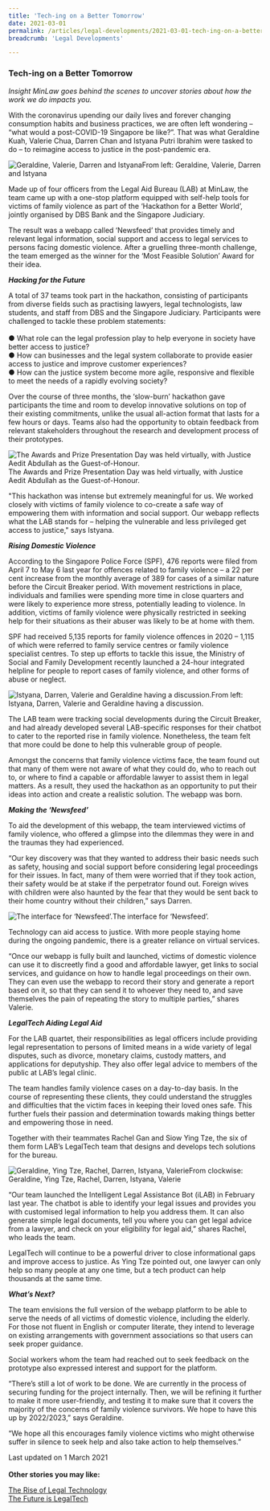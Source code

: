 ```yaml
---
title: 'Tech-ing on a Better Tomorrow'
date: 2021-03-01
permalink: /articles/legal-developments/2021-03-01-tech-ing-on-a-better-tomorrow/
breadcrumb: 'Legal Developments'

---
```



### **Tech-ing on a Better Tomorrow**

<i>Insight MinLaw goes behind the scenes to uncover stories about how the work we do impacts you.</i>
<br>

With the coronavirus upending our daily lives and forever changing consumption habits and business practices, we are often left wondering – “what would a post-COVID-19 Singapore be like?”. That was what Geraldine Kuah, Valerie Chua, Darren Chan and Istyana Putri Ibrahim were tasked to do – to reimagine access to justice in the post-pandemic era.

<div class="image">
  <img src="/images/LAB Photo 1.jpg" title="Geraldine, Valerie, Darren and Istyana" alt="Geraldine, Valerie, Darren and Istyana">From left: Geraldine, Valerie, Darren and Istyana
</div>

Made up of four officers from the Legal Aid Bureau (LAB) at MinLaw, the team came up with a one-stop platform equipped with self-help tools for victims of family violence as part of the ‘Hackathon for a Better World’, jointly organised by DBS Bank and the Singapore Judiciary. 

The result was a webapp called ‘Newsfeed’ that provides timely and relevant legal information, social support and access to legal services to persons facing domestic violence. After a gruelling three-month challenge, the team emerged as the winner for the ‘Most Feasible Solution’ Award for their idea. 

<b><i>Hacking for the Future</i></b>

A total of 37 teams took part in the hackathon, consisting of participants from diverse fields such as practising lawyers, legal technologists, law students, and staff from DBS and the Singapore Judiciary. Participants were challenged to tackle these problem statements:
<br><br>●	What role can the legal profession play to help everyone in society have better access to justice?
<br>●	How can businesses and the legal system collaborate to provide easier access to justice and improve customer experiences?
<br>●	How can the justice system become more agile, responsive and flexible to meet the needs of a rapidly evolving society?

Over the course of three months, the ‘slow-burn’ hackathon gave participants the time and room to develop innovative solutions on top of their existing commitments, unlike the usual all-action format that lasts for a few hours or days. Teams also had the opportunity to obtain feedback from relevant stakeholders throughout the research and development process of their prototypes.

<div class="image">
  <img src="/images/LAB Photo 2.jpg" title="The Awards and Prize Presentation Day was held virtually, with Justice Aedit Abdullah as the Guest-of-Honour." alt="The Awards and Prize Presentation Day was held virtually, with Justice Aedit Abdullah as the Guest-of-Honour.">The Awards and Prize Presentation Day was held virtually, with Justice Aedit Abdullah as the Guest-of-Honour.
</div>

"This hackathon was intense but extremely meaningful for us. We worked closely with victims of family violence to co-create a safe way of empowering them with information and social support. Our webapp reflects what the LAB stands for – helping the vulnerable and less privileged get access to justice," says Istyana.

<b><i>Rising Domestic Violence</i></b>

According to the Singapore Police Force (SPF), 476 reports were filed from April 7 to May 6 last year for offences related to family violence – a 22 per cent increase from the monthly average of 389 for cases of a similar nature before the Circuit Breaker period. With movement restrictions in place, individuals and families were spending more time in close quarters and were likely to experience more stress, potentially leading to violence. In addition, victims of family violence were physically restricted in seeking help for their situations as their abuser was likely to be at home with them. 

SPF had received 5,135 reports for family violence offences in 2020 – 1,115 of which were referred to family service centres or family violence specialist centres. To step up efforts to tackle this issue, the Ministry of Social and Family Development recently launched a 24-hour integrated helpline for people to report cases of family violence, and other forms of abuse or neglect.

<div class="image">
  <img src="/images/LAB Photo 3.jpg" title="Istyana, Darren, Valerie and Geraldine having a discussion." alt="Istyana, Darren, Valerie and Geraldine having a discussion.">From left: Istyana, Darren, Valerie and Geraldine having a discussion.
</div>

The LAB team were tracking social developments during the Circuit Breaker, and had already developed several LAB-specific responses for their chatbot to cater to the reported rise in family violence. Nonetheless, the team felt that more could be done to help this vulnerable group of people.

Amongst the concerns that family violence victims face, the team found out that many of them were not aware of what they could do, who to reach out to, or where to find a capable or affordable lawyer to assist them in legal matters. As a result, they used the hackathon as an opportunity to put their ideas into action and create a realistic solution. The webapp was born.

<b><i>Making the ‘Newsfeed’</i></b>

To aid the development of this webapp, the team interviewed victims of family violence, who offered a glimpse into the dilemmas they were in and the traumas they had experienced. 

“Our key discovery was that they wanted to address their basic needs such as safety, housing and social support before considering legal proceedings for their issues. In fact, many of them were worried that if they took action, their safety would be at stake if the perpetrator found out. Foreign wives with children were also haunted by the fear that they would be sent back to their home country without their children,” says Darren.

<div class="image">
  <img src="/images/LAB Photo 4.png" title="The interface for ‘Newsfeed’." alt="The interface for ‘Newsfeed’.">The interface for ‘Newsfeed’.
</div>

Technology can aid access to justice. With more people staying home during the ongoing pandemic, there is a greater reliance on virtual services.

“Once our webapp is fully built and launched, victims of domestic violence can use it to discreetly find a good and affordable lawyer, get links to social services, and guidance on how to handle legal proceedings on their own. They can even use the webapp to record their story and generate a report based on it, so that they can send it to whoever they need to, and save themselves the pain of repeating the story to multiple parties,” shares Valerie.

<b><i>LegalTech Aiding Legal Aid</i></b>

For the LAB quartet, their responsibilities as legal officers include providing legal representation to persons of limited means in a wide variety of legal disputes, such as divorce, monetary claims, custody matters, and applications for deputyship. They also offer legal advice to members of the public at LAB’s legal clinic.

The team handles family violence cases on a day-to-day basis. In the course of representing these clients, they could understand the struggles and difficulties that the victim faces in keeping their loved ones safe. This further fuels their passion and determination towards making things better and empowering those in need.

Together with their teammates Rachel Gan and Siow Ying Tze, the six of them form LAB’s LegalTech team that designs and develops tech solutions for the bureau.

<div class="image">
  <img src="/images/LAB Photo 5.jpg" title="Geraldine, Ying Tze, Rachel, Darren, Istyana, Valerie" alt="Geraldine, Ying Tze, Rachel, Darren, Istyana, Valerie">From clockwise: Geraldine, Ying Tze, Rachel, Darren, Istyana, Valerie
</div>

“Our team launched the Intelligent Legal Assistance Bot (iLAB) in February last year. The chatbot is able to identify your legal issues and provides you with customised legal information to help you address them. It can also generate simple legal documents, tell you where you can get legal advice from a lawyer, and check on your eligibility for legal aid,” shares Rachel, who leads the team.

LegalTech will continue to be a powerful driver to close informational gaps and improve access to justice. As Ying Tze pointed out, one lawyer can only help so many people at any one time, but a tech product can help thousands at the same time.

<b><i>What’s Next?</i></b>

The team envisions the full version of the webapp platform to be able to serve the needs of all victims of domestic violence, including the elderly. For those not fluent in English or computer literate, they intend to leverage on existing arrangements with government associations so that users can seek proper guidance.

Social workers whom the team had reached out to seek feedback on the prototype also expressed interest and support for the platform.

“There’s still a lot of work to be done. We are currently in the process of securing funding for the project internally. Then, we will be refining it further to make it more user-friendly, and testing it to make sure that it covers the majority of the concerns of family violence survivors. We hope to have this up by 2022/2023,” says Geraldine.

“We hope all this encourages family violence victims who might otherwise suffer in silence to seek help and also take action to help themselves.”

Last updated on 1 March 2021
<br>
<br>
<b>Other stories you may like:</b>

<a href="https://insight.mlaw.gov.sg/articles/future-of-law/2020-12-28-the-rise-of-legal-technology" target="new">The Rise of Legal Technology</a><br><a href="https://insight.mlaw.gov.sg/articles/future-of-law/2021-05-05-the-future-is-legaltech" target="new">The Future is LegalTech</a>
